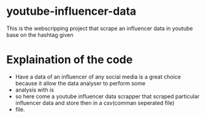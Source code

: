 # youtube-influencer-data
This is the webscripping project that scrape an influencer data in youtube base on the hashtag given
# Explaination of the code 
* Have a data of an influencer of any social media is a great choice because it allow the data analyser to perform some
* analysis with is
* so here come a youtube influencer data scrapper that scraped particular influencer data and store then in a csv(comman seperated file)
* file.
